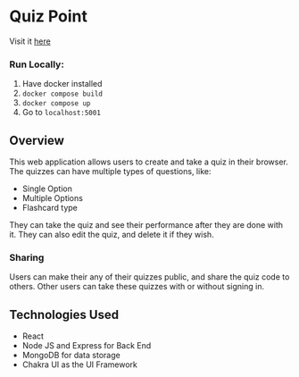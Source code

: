 # Quiz Point

Visit it [here](https://quizpoint1.herokuapp.com/#/) 

### Run Locally:

1. Have docker installed
2. `docker compose build`
3. `docker compose up`
4. Go to `localhost:5001`

## Overview

This web application allows users to create and take a quiz in their browser. The quizzes can have multiple types 
of questions, like:
* Single Option 
* Multiple Options 
* Flashcard type

They can take the quiz and see their performance after they are done with it. They can also 
edit the quiz, and delete it if they wish. 

### Sharing 

Users can make their any of their quizzes public, and share the quiz code to others. 
Other users can take these quizzes with or without signing in.

## Technologies Used

* React 
* Node JS and Express for Back End 
* MongoDB for data storage 
* Chakra UI as the UI Framework
